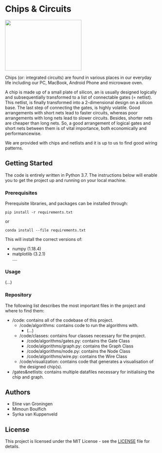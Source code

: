# Chips & Circuits

<img src="https://thebossmagazine.com/wp-content/uploads/2017/08/microchip-stylized-header-image.jpg" width="251" height="167" />

Chips (or: integrated circuits) are found in various places in our everyday life including our PC, MacBook, Android Phone and microwave oven.

A chip is made up of a small plate of silicon, an is usually designed logically and subsequentially transformed to a list of connectable gates (= netlist). This netlist, is finally transformed into a 2-dimensional design on a silicon base. The last step of connecting the gates, is highly volatile. Good arrangements with short nets lead to faster circuits, whereas poor arrangements with long nets lead to slower circuits. Besides, shorter nets are cheaper than long nets. So, a good arrangement of logical gates and short nets between them is of vital importance, both economically and performancewise.

We are provided with chips and netlists and it is up to us to find good wiring patterns.

## Getting Started
The code is entirely written in Python 3.7. The instructions below will enable you to get the project up and running on your local machine.

### Prerequisites
Prerequisite libraries, and packages can be installed through:    

`pip install -r requirements.txt`    

or    

`conda install --file requirements.txt`    

This will install the correct versions of:

- numpy (1.18.4)      
- matplotlib (3.2.1)    
....    

### Usage
(...<nog verder in te vullen>)

### Repository
The following list describes the most important files in the project and where to find them:

- /code: contains all of the codebase of this project.
    - /code/algorithms: contains code to run the algorithms with.
        - (...<evt nog specifieke algorithm-files weergeven>)
    - /code/classes: contains four classes necessary for the project.
        - /code/algorithms/gates.py: contains the Gate Class
        - /code/algorithms/graph.py: contains the Graph Class
        - /code/algorithms/node.py: contains the Node Class
        - /code/algorithms/wire.py: contains the Wire Class
    - /code/visualization: contains code that generates a visualisation of the designed chip(s).
- /gates&netlists: contains multiple datafiles necessary for initialising the chip and graph.

## Authors
- Eline van Groningen
- Mimoun Boulfich
- Syrka van Kuppenveld

## License
This project is licensed under the MIT License - see the [LICENSE](https://github.com/SyrkavanKuppenveld/progressierups/blob/master/LICENSE) file for details.
